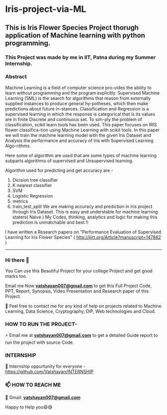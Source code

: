 # Iris-project-via-ML

## This is Iris Flower Species Project thorugh application of Machine learning with python programming.

### This Project was made by me in IIT, Patna during my Summer Internship.

### Abstract

Machine Learning is a field of computer science pro-vides the ability to learn without programming and the program explicitly. Supervised Machine Learning (SML) is the search for algorithms that reason from externally supplied instances to produce general hy-potheses, which then make predictions about future in-stances. Classification and Regression is a supervised learning in which the response is categorical that is its values are in finite Discrete and continuous set. To sim-ply the problem of classification, scikit learn tools has been used. This paper focuses on IRIS flower classifica-tion using Machine Learning with scikit tools. 
In this paper we will train the machine learning model with the given Iris Dataset and Analysis the performance and accuracy of Iris with Supervised Learning Algo-rithms.


Here some of algorithm are used that are some types of machine learning subparts algorithms of supervised and Unsupervised learning.

Algorithm used for predicting and get accuracy are -
1. Dicision tree classifier 
2. K nearest classifier
3. SVM
4. Logistic Regression 
5. metrics
6. train_test_split
We are making accuracy and prediction in Iris project through Iris Dataset.
This is easy and understable for machine learning staters( Naive )
My Codes, thinking, analytics and logic for making this prediction is unmatchable and best !!


I have written a Research papers on "Performance Evaluation of Supervised Learning for Iris Flower Species" ( http://ijirt.org/Article?manuscript=147862 )

*******************************************************************************************************************************************************************************
### Hi there 👋

You Can use this Beautiful Project for your college Project and get good marks too. 

Email me Now **vatshayan007@gmail.com** to get this Full Project Code, PPT, Report, Synopsis, Video Presentation and Research paper of this Project.

💌 Feel free to contact me for any kind of help on projects related to Machine Learning, Data Science, Cryptography, DIP, Web technologies and Cloud.


### HOW TO RUN THE PROJECT-
⚡ Email me at **vatshayan007@gmail.com** to get a detailed Guide report to run the project with source Code.

### INTERNSHIP 
🌟 Internship oppurtunity for everyone - https://github.com/Vatshayan/INTERNSHIP

### 📫 HOW TO REACH ME 

💬 Gmail: **vatshayan007@gmail.com**

Happy to Help you😄😅

 


